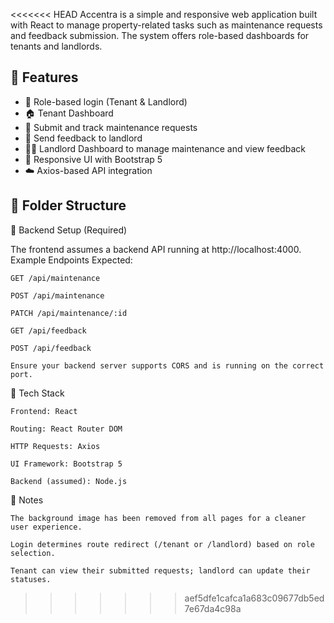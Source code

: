 <<<<<<< HEAD
Accentra is a simple and responsive web application built with React to manage property-related tasks such as maintenance requests and feedback submission. The system offers role-based dashboards for tenants and landlords.
## 🚀 Features

- 🔐 Role-based login (Tenant & Landlord)
- 🏠 Tenant Dashboard
- 🧰 Submit and track maintenance requests
- 💬 Send feedback to landlord
- 🧑‍💼 Landlord Dashboard to manage maintenance and view feedback
- 🎨 Responsive UI with Bootstrap 5
- ☁️ Axios-based API integration

## 📁 Folder Structure
🔧 Backend Setup (Required)

The frontend assumes a backend API running at http://localhost:4000.
Example Endpoints Expected:

    GET /api/maintenance

    POST /api/maintenance

    PATCH /api/maintenance/:id

    GET /api/feedback

    POST /api/feedback

    Ensure your backend server supports CORS and is running on the correct port.

🧪 Tech Stack

    Frontend: React

    Routing: React Router DOM

    HTTP Requests: Axios

    UI Framework: Bootstrap 5

    Backend (assumed): Node.js
📌 Notes

    The background image has been removed from all pages for a cleaner user experience.

    Login determines route redirect (/tenant or /landlord) based on role selection.

    Tenant can view their submitted requests; landlord can update their statuses.
>>>>>>> aef5dfe1cafca1a683c09677db5ed7e67da4c98a
